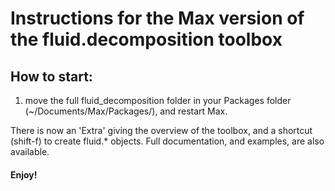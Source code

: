# Instructions for the Max version of the fluid.decomposition toolbox

## How to start:

1) move the full fluid_decomposition folder in your Packages folder (~/Documents/Max/Packages/), and restart Max.

There is now an 'Extra' giving the overview of the toolbox, and a shortcut (shift-f) to create fluid.* objects. Full documentation, and examples, are also available.

#### Enjoy!
